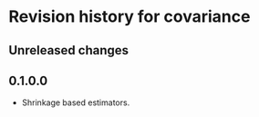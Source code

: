 
# Revision history for covariance


## Unreleased changes


## 0.1.0.0

-   Shrinkage based estimators.

